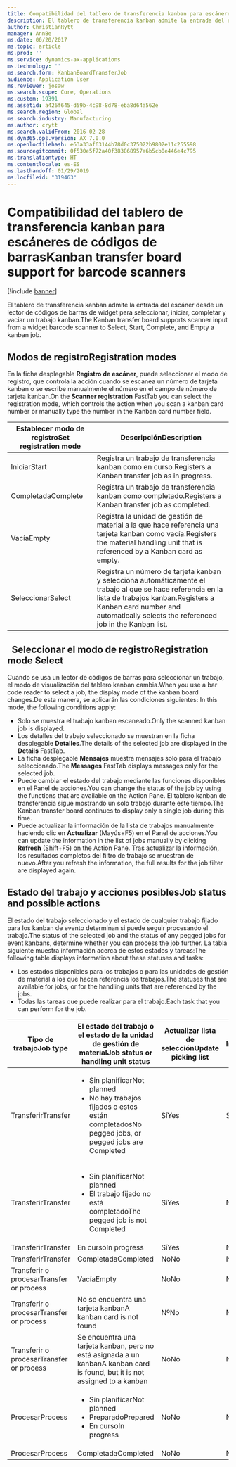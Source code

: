 ```yaml
---
title: Compatibilidad del tablero de transferencia kanban para escáneres de códigos de barras
description: El tablero de transferencia kanban admite la entrada del escáner desde un lector de códigos de barras de widget para seleccionar, iniciar, completar y vaciar un trabajo kanban.
author: ChristianRytt
manager: AnnBe
ms.date: 06/20/2017
ms.topic: article
ms.prod: ''
ms.service: dynamics-ax-applications
ms.technology: ''
ms.search.form: KanbanBoardTransferJob
audience: Application User
ms.reviewer: josaw
ms.search.scope: Core, Operations
ms.custom: 19391
ms.assetid: a426f645-d59b-4c98-8d78-eba8d64a562e
ms.search.region: Global
ms.search.industry: Manufacturing
ms.author: crytt
ms.search.validFrom: 2016-02-28
ms.dyn365.ops.version: AX 7.0.0
ms.openlocfilehash: e63a33af63144b78d0c375022b9802e11c255598
ms.sourcegitcommit: 0f530e5f72a40f383868957a6b5cb0e446e4c795
ms.translationtype: HT
ms.contentlocale: es-ES
ms.lasthandoff: 01/29/2019
ms.locfileid: "319463"
---
```

# <a name="kanban-transfer-board-support-for-barcode-scanners"></a><span data-ttu-id="422a8-103">Compatibilidad del tablero de transferencia kanban para escáneres de códigos de barras</span><span class="sxs-lookup"><span data-stu-id="422a8-103">Kanban transfer board support for barcode scanners</span></span>

[!include [banner](../includes/banner.md)]

<span data-ttu-id="422a8-104">El tablero de transferencia kanban admite la entrada del escáner desde un lector de códigos de barras de widget para seleccionar, iniciar, completar y vaciar un trabajo kanban.</span><span class="sxs-lookup"><span data-stu-id="422a8-104">The Kanban transfer board supports scanner input from a widget barcode scanner to Select, Start, Complete, and Empty a kanban job.</span></span>

<a name="registration-modes"></a><span data-ttu-id="422a8-105">Modos de registro</span><span class="sxs-lookup"><span data-stu-id="422a8-105">Registration modes</span></span>
------------------

<span data-ttu-id="422a8-106">En la ficha desplegable **Registro de escáner**, puede seleccionar el modo de registro, que controla la acción cuando se escanea un número de tarjeta kanban o se escribe manualmente el número en el campo de número de tarjeta kanban.</span><span class="sxs-lookup"><span data-stu-id="422a8-106">On the **Scanner registration** FastTab you can select the registration mode, which controls the action when you scan a kanban card number or manually type the number in the Kanban card number field.</span></span>

| <span data-ttu-id="422a8-107">Establecer modo de registro</span><span class="sxs-lookup"><span data-stu-id="422a8-107">Set registration mode</span></span> | <span data-ttu-id="422a8-108">Descripción</span><span class="sxs-lookup"><span data-stu-id="422a8-108">Description</span></span>                                                                                     |
|-----------------------|-------------------------------------------------------------------------------------------------|
| <span data-ttu-id="422a8-109">Iniciar</span><span class="sxs-lookup"><span data-stu-id="422a8-109">Start</span></span>                 | <span data-ttu-id="422a8-110">Registra un trabajo de transferencia kanban como en curso.</span><span class="sxs-lookup"><span data-stu-id="422a8-110">Registers a Kanban transfer job as in progress.</span></span>                                                 |
| <span data-ttu-id="422a8-111">Completada</span><span class="sxs-lookup"><span data-stu-id="422a8-111">Complete</span></span>              | <span data-ttu-id="422a8-112">Registra un trabajo de transferencia kanban como completado.</span><span class="sxs-lookup"><span data-stu-id="422a8-112">Registers a Kanban transfer job as completed.</span></span>                                                   |
| <span data-ttu-id="422a8-113">Vacía</span><span class="sxs-lookup"><span data-stu-id="422a8-113">Empty</span></span>                 | <span data-ttu-id="422a8-114">Registra la unidad de gestión de material a la que hace referencia una tarjeta kanban como vacía.</span><span class="sxs-lookup"><span data-stu-id="422a8-114">Registers the material handling unit that is referenced by a Kanban card as empty.</span></span>              |
| <span data-ttu-id="422a8-115">Seleccionar</span><span class="sxs-lookup"><span data-stu-id="422a8-115">Select</span></span>                | <span data-ttu-id="422a8-116">Registra un número de tarjeta kanban y selecciona automáticamente el trabajo al que se hace referencia en la lista de trabajos kanban.</span><span class="sxs-lookup"><span data-stu-id="422a8-116">Registers a Kanban card number and automatically selects the referenced job in the Kanban list.</span></span> |

 
<span data-ttu-id="422a8-117">Seleccionar el modo de registro</span><span class="sxs-lookup"><span data-stu-id="422a8-117">Registration mode Select</span></span>
------------------------

<span data-ttu-id="422a8-118">Cuando se usa un lector de códigos de barras para seleccionar un trabajo, el modo de visualización del tablero kanban cambia.</span><span class="sxs-lookup"><span data-stu-id="422a8-118">When you use a bar code reader to select a job, the display mode of the kanban board changes.</span></span><span data-ttu-id="422a8-119">De esta manera, se aplicarán las condiciones siguientes:</span><span class="sxs-lookup"><span data-stu-id="422a8-119"> In this mode, the following conditions apply:</span></span>

-   <span data-ttu-id="422a8-120">Solo se muestra el trabajo kanban escaneado.</span><span class="sxs-lookup"><span data-stu-id="422a8-120">Only the scanned kanban job is displayed.</span></span>
-   <span data-ttu-id="422a8-121">Los detalles del trabajo seleccionado se muestran en la ficha desplegable **Detalles**.</span><span class="sxs-lookup"><span data-stu-id="422a8-121">The details of the selected job are displayed in the **Details** FastTab.</span></span>
-   <span data-ttu-id="422a8-122">La ficha desplegable **Mensajes** muestra mensajes solo para el trabajo seleccionado.</span><span class="sxs-lookup"><span data-stu-id="422a8-122">The **Messages** FastTab displays messages only for the selected job.</span></span>
-   <span data-ttu-id="422a8-123">Puede cambiar el estado del trabajo mediante las funciones disponibles en el Panel de acciones.</span><span class="sxs-lookup"><span data-stu-id="422a8-123">You can change the status of the job by using the functions that are available on the Action Pane.</span></span> <span data-ttu-id="422a8-124">El tablero kanban de transferencia sigue mostrando un solo trabajo durante este tiempo.</span><span class="sxs-lookup"><span data-stu-id="422a8-124">The Kanban transfer board continues to display only a single job during this time.</span></span>
-   <span data-ttu-id="422a8-125">Puede actualizar la información de la lista de trabajos manualmente haciendo clic en **Actualizar** (Mayús+F5) en el Panel de acciones.</span><span class="sxs-lookup"><span data-stu-id="422a8-125">You can update the information in the list of jobs manually by clicking **Refresh** (Shift+F5) on the Action Pane.</span></span> <span data-ttu-id="422a8-126">Tras actualizar la información, los resultados completos del filtro de trabajo se muestran de nuevo.</span><span class="sxs-lookup"><span data-stu-id="422a8-126">After you refresh the information, the full results for the job filter are displayed again.</span></span>

## <a name="job-status-and-possible-actions"></a><span data-ttu-id="422a8-127">Estado del trabajo y acciones posibles</span><span class="sxs-lookup"><span data-stu-id="422a8-127">Job status and possible actions</span></span>
<span data-ttu-id="422a8-128">El estado del trabajo seleccionado y el estado de cualquier trabajo fijado para los kanban de evento determinan si puede seguir procesando el trabajo.</span><span class="sxs-lookup"><span data-stu-id="422a8-128">The status of the selected job and the status of any pegged jobs for event kanbans, determine whether you can process the job further.</span></span> <span data-ttu-id="422a8-129">La tabla siguiente muestra información acerca de estos estados y tareas:</span><span class="sxs-lookup"><span data-stu-id="422a8-129">The following table displays information about these statuses and tasks:</span></span>
-   <span data-ttu-id="422a8-130">Los estados disponibles para los trabajos o para las unidades de gestión de material a los que hacen referencia los trabajos.</span><span class="sxs-lookup"><span data-stu-id="422a8-130">The statuses that are available for jobs, or for the handling units that are referenced by the jobs.</span></span>
-   <span data-ttu-id="422a8-131">Todas las tareas que puede realizar para el trabajo.</span><span class="sxs-lookup"><span data-stu-id="422a8-131">Each task that you can perform for the job.</span></span>

<table>
<colgroup>
<col width="12%" />
<col width="12%" />
<col width="12%" />
<col width="12%" />
<col width="12%" />
<col width="12%" />
<col width="12%" />
<col width="12%" />
</colgroup>
<thead>
<tr class="header">
<th><span data-ttu-id="422a8-132">Tipo de trabajo</span><span class="sxs-lookup"><span data-stu-id="422a8-132">Job type</span></span></th>
<th><span data-ttu-id="422a8-133">El estado del trabajo o el estado de la unidad de gestión de material</span><span class="sxs-lookup"><span data-stu-id="422a8-133">Job status or handling unit status</span></span></th>
<th><span data-ttu-id="422a8-134">Actualizar lista de selección</span><span class="sxs-lookup"><span data-stu-id="422a8-134">Update picking list</span></span></th>
<th><span data-ttu-id="422a8-135">Iniciar</span><span class="sxs-lookup"><span data-stu-id="422a8-135">Start</span></span></th>
<th><span data-ttu-id="422a8-136">Actualizar registro</span><span class="sxs-lookup"><span data-stu-id="422a8-136">Update registration</span></span></th>
<th><span data-ttu-id="422a8-137">Completada</span><span class="sxs-lookup"><span data-stu-id="422a8-137">Complete</span></span></th>
<th><span data-ttu-id="422a8-138">Vacía</span><span class="sxs-lookup"><span data-stu-id="422a8-138">Empty</span></span></th>
<th><span data-ttu-id="422a8-139">Crear kanbans de evento</span><span class="sxs-lookup"><span data-stu-id="422a8-139">Create event kanbans</span></span></th>
</tr>
</thead>
<tbody>
<tr class="odd">
<td><span data-ttu-id="422a8-140">Transferir</span><span class="sxs-lookup"><span data-stu-id="422a8-140">Transfer</span></span></td>
<td><ul>
<li><span data-ttu-id="422a8-141">Sin planificar</span><span class="sxs-lookup"><span data-stu-id="422a8-141">Not planned</span></span></li>
<li><span data-ttu-id="422a8-142">No hay trabajos fijados o estos están completados</span><span class="sxs-lookup"><span data-stu-id="422a8-142">No pegged jobs, or pegged jobs are Completed</span></span></li>
</ul></td>
<td><span data-ttu-id="422a8-143">Sí</span><span class="sxs-lookup"><span data-stu-id="422a8-143">Yes</span></span></td>
<td><span data-ttu-id="422a8-144">Sí</span><span class="sxs-lookup"><span data-stu-id="422a8-144">Yes</span></span></td>
<td><span data-ttu-id="422a8-145">Sí</span><span class="sxs-lookup"><span data-stu-id="422a8-145">Yes</span></span></td>
<td><span data-ttu-id="422a8-146">Sí</span><span class="sxs-lookup"><span data-stu-id="422a8-146">Yes</span></span></td>
<td><span data-ttu-id="422a8-147">No</span><span class="sxs-lookup"><span data-stu-id="422a8-147">No</span></span></td>
<td><span data-ttu-id="422a8-148">Sí</span><span class="sxs-lookup"><span data-stu-id="422a8-148">Yes</span></span></td>
</tr>
<tr class="even">
<td><span data-ttu-id="422a8-149">Transferir</span><span class="sxs-lookup"><span data-stu-id="422a8-149">Transfer</span></span></td>
<td><ul>
<li><span data-ttu-id="422a8-150">Sin planificar</span><span class="sxs-lookup"><span data-stu-id="422a8-150">Not planned</span></span></li>
<li><span data-ttu-id="422a8-151">El trabajo fijado no está completado</span><span class="sxs-lookup"><span data-stu-id="422a8-151">The pegged job is not Completed</span></span></li>
</ul></td>
<td><span data-ttu-id="422a8-152">Sí</span><span class="sxs-lookup"><span data-stu-id="422a8-152">Yes</span></span></td>
<td><span data-ttu-id="422a8-153">No</span><span class="sxs-lookup"><span data-stu-id="422a8-153">No</span></span></td>
<td><span data-ttu-id="422a8-154">Sí</span><span class="sxs-lookup"><span data-stu-id="422a8-154">Yes</span></span></td>
<td><span data-ttu-id="422a8-155">No</span><span class="sxs-lookup"><span data-stu-id="422a8-155">No</span></span></td>
<td><span data-ttu-id="422a8-156">No</span><span class="sxs-lookup"><span data-stu-id="422a8-156">No</span></span></td>
<td><span data-ttu-id="422a8-157">No</span><span class="sxs-lookup"><span data-stu-id="422a8-157">No</span></span></td>
</tr>
<tr class="odd">
<td><span data-ttu-id="422a8-158">Transferir</span><span class="sxs-lookup"><span data-stu-id="422a8-158">Transfer</span></span></td>
<td><span data-ttu-id="422a8-159">En curso</span><span class="sxs-lookup"><span data-stu-id="422a8-159">In progress</span></span></td>
<td><span data-ttu-id="422a8-160">Sí</span><span class="sxs-lookup"><span data-stu-id="422a8-160">Yes</span></span></td>
<td><span data-ttu-id="422a8-161">No</span><span class="sxs-lookup"><span data-stu-id="422a8-161">No</span></span></td>
<td><span data-ttu-id="422a8-162">Sí</span><span class="sxs-lookup"><span data-stu-id="422a8-162">Yes</span></span></td>
<td><span data-ttu-id="422a8-163">Sí</span><span class="sxs-lookup"><span data-stu-id="422a8-163">Yes</span></span></td>
<td><span data-ttu-id="422a8-164">No</span><span class="sxs-lookup"><span data-stu-id="422a8-164">No</span></span></td>
<td><span data-ttu-id="422a8-165">No</span><span class="sxs-lookup"><span data-stu-id="422a8-165">No</span></span></td>
</tr>
<tr class="even">
<td><span data-ttu-id="422a8-166">Transferir</span><span class="sxs-lookup"><span data-stu-id="422a8-166">Transfer</span></span></td>
<td><span data-ttu-id="422a8-167">Completada</span><span class="sxs-lookup"><span data-stu-id="422a8-167">Completed</span></span></td>
<td><span data-ttu-id="422a8-168">No</span><span class="sxs-lookup"><span data-stu-id="422a8-168">No</span></span></td>
<td><span data-ttu-id="422a8-169">No</span><span class="sxs-lookup"><span data-stu-id="422a8-169">No</span></span></td>
<td><span data-ttu-id="422a8-170">No</span><span class="sxs-lookup"><span data-stu-id="422a8-170">No</span></span></td>
<td><span data-ttu-id="422a8-171">No</span><span class="sxs-lookup"><span data-stu-id="422a8-171">No</span></span></td>
<td><span data-ttu-id="422a8-172">Sí</span><span class="sxs-lookup"><span data-stu-id="422a8-172">Yes</span></span></td>
<td><span data-ttu-id="422a8-173">No</span><span class="sxs-lookup"><span data-stu-id="422a8-173">No</span></span></td>
</tr>
<tr class="odd">
<td><span data-ttu-id="422a8-174">Transferir o procesar</span><span class="sxs-lookup"><span data-stu-id="422a8-174">Transfer or process</span></span></td>
<td><span data-ttu-id="422a8-175">Vacía</span><span class="sxs-lookup"><span data-stu-id="422a8-175">Empty</span></span></td>
<td><span data-ttu-id="422a8-176">No</span><span class="sxs-lookup"><span data-stu-id="422a8-176">No</span></span></td>
<td><span data-ttu-id="422a8-177">No</span><span class="sxs-lookup"><span data-stu-id="422a8-177">No</span></span></td>
<td><span data-ttu-id="422a8-178">No</span><span class="sxs-lookup"><span data-stu-id="422a8-178">No</span></span></td>
<td><span data-ttu-id="422a8-179">No</span><span class="sxs-lookup"><span data-stu-id="422a8-179">No</span></span></td>
<td><span data-ttu-id="422a8-180">No</span><span class="sxs-lookup"><span data-stu-id="422a8-180">No</span></span></td>
<td><span data-ttu-id="422a8-181">No</span><span class="sxs-lookup"><span data-stu-id="422a8-181">No</span></span></td>
</tr>
<tr class="even">
<td><span data-ttu-id="422a8-182">Transferir o procesar</span><span class="sxs-lookup"><span data-stu-id="422a8-182">Transfer or process</span></span></td>
<td><span data-ttu-id="422a8-183">No se encuentra una tarjeta kanban</span><span class="sxs-lookup"><span data-stu-id="422a8-183">A kanban card is not found</span></span></td>
<td><span data-ttu-id="422a8-184">Nº</span><span class="sxs-lookup"><span data-stu-id="422a8-184">No</span></span></td>
<td><span data-ttu-id="422a8-185">Nº</span><span class="sxs-lookup"><span data-stu-id="422a8-185">No</span></span></td>
<td><span data-ttu-id="422a8-186">Nº</span><span class="sxs-lookup"><span data-stu-id="422a8-186">No</span></span></td>
<td><span data-ttu-id="422a8-187">Nº</span><span class="sxs-lookup"><span data-stu-id="422a8-187">No</span></span></td>
<td><span data-ttu-id="422a8-188">Nº</span><span class="sxs-lookup"><span data-stu-id="422a8-188">No</span></span></td>
<td><span data-ttu-id="422a8-189">Nº</span><span class="sxs-lookup"><span data-stu-id="422a8-189">No</span></span></td>
</tr>
<tr class="odd">
<td><span data-ttu-id="422a8-190">Transferir o procesar</span><span class="sxs-lookup"><span data-stu-id="422a8-190">Transfer or process</span></span></td>
<td><span data-ttu-id="422a8-191">Se encuentra una tarjeta kanban, pero no está asignada a un kanban</span><span class="sxs-lookup"><span data-stu-id="422a8-191">A kanban card is found, but it is not assigned to a kanban</span></span></td>
<td><span data-ttu-id="422a8-192">No</span><span class="sxs-lookup"><span data-stu-id="422a8-192">No</span></span></td>
<td><span data-ttu-id="422a8-193">No</span><span class="sxs-lookup"><span data-stu-id="422a8-193">No</span></span></td>
<td><span data-ttu-id="422a8-194">No</span><span class="sxs-lookup"><span data-stu-id="422a8-194">No</span></span></td>
<td><span data-ttu-id="422a8-195">No</span><span class="sxs-lookup"><span data-stu-id="422a8-195">No</span></span></td>
<td><span data-ttu-id="422a8-196">No</span><span class="sxs-lookup"><span data-stu-id="422a8-196">No</span></span></td>
<td><span data-ttu-id="422a8-197">No</span><span class="sxs-lookup"><span data-stu-id="422a8-197">No</span></span></td>
</tr>
<tr class="even">
<td><span data-ttu-id="422a8-198">Procesar</span><span class="sxs-lookup"><span data-stu-id="422a8-198">Process</span></span></td>
<td><ul>
<li><span data-ttu-id="422a8-199">Sin planificar</span><span class="sxs-lookup"><span data-stu-id="422a8-199">Not planned</span></span></li>
<li><span data-ttu-id="422a8-200">Preparado</span><span class="sxs-lookup"><span data-stu-id="422a8-200">Prepared</span></span></li>
<li><span data-ttu-id="422a8-201">En curso</span><span class="sxs-lookup"><span data-stu-id="422a8-201">In progress</span></span></li>
</ul></td>
<td><span data-ttu-id="422a8-202">No</span><span class="sxs-lookup"><span data-stu-id="422a8-202">No</span></span></td>
<td><span data-ttu-id="422a8-203">No</span><span class="sxs-lookup"><span data-stu-id="422a8-203">No</span></span></td>
<td><span data-ttu-id="422a8-204">No</span><span class="sxs-lookup"><span data-stu-id="422a8-204">No</span></span></td>
<td><span data-ttu-id="422a8-205">No</span><span class="sxs-lookup"><span data-stu-id="422a8-205">No</span></span></td>
<td><span data-ttu-id="422a8-206">No</span><span class="sxs-lookup"><span data-stu-id="422a8-206">No</span></span></td>
<td><span data-ttu-id="422a8-207">No</span><span class="sxs-lookup"><span data-stu-id="422a8-207">No</span></span></td>
</tr>
<tr class="odd">
<td><span data-ttu-id="422a8-208">Procesar</span><span class="sxs-lookup"><span data-stu-id="422a8-208">Process</span></span></td>
<td><span data-ttu-id="422a8-209">Completada</span><span class="sxs-lookup"><span data-stu-id="422a8-209">Completed</span></span></td>
<td><span data-ttu-id="422a8-210">No</span><span class="sxs-lookup"><span data-stu-id="422a8-210">No</span></span></td>
<td><span data-ttu-id="422a8-211">No</span><span class="sxs-lookup"><span data-stu-id="422a8-211">No</span></span></td>
<td><span data-ttu-id="422a8-212">No</span><span class="sxs-lookup"><span data-stu-id="422a8-212">No</span></span></td>
<td><span data-ttu-id="422a8-213">No</span><span class="sxs-lookup"><span data-stu-id="422a8-213">No</span></span></td>
<td><span data-ttu-id="422a8-214">No</span><span class="sxs-lookup"><span data-stu-id="422a8-214">No</span></span></td>
<td><span data-ttu-id="422a8-215">No</span><span class="sxs-lookup"><span data-stu-id="422a8-215">No</span></span></td>
</tr>
</tbody>
</table>





